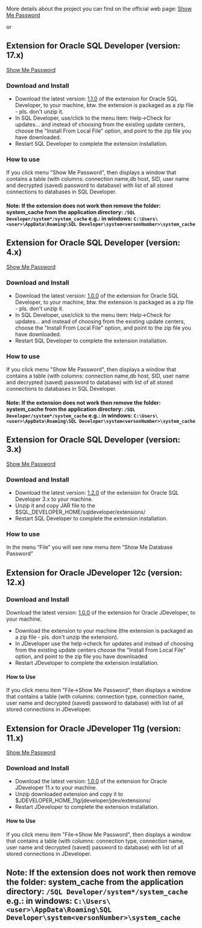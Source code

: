 More details about the project you can find on the official web page: [Show Me Password](http://show-me-password.tomecode.com/)

or 

## Extension for Oracle SQL Developer (version: 17.x)
[Show Me Password](http://show-me-password.tomecode.com)

### Download and Install
- Download the latest version: [1.1.0](https://github.com/tomecode/show-me-password-sqldev-jdev/releases/download/v1.1.0/ShowMePasswordSQLDeveloper4-17_v1.1.0.zip) of the extension for Oracle SQL Developer, to your machine, btw. the extension is packaged as a zip file - pls. don't unzip it.
- In SQL Developer, use/click to the menu item: Help->Check for updates... and instead of choosing from the existing update centers, choose the "Install From Local File" option, and point to the zip file you have downloaded.
- Restart SQL Developer to complete the extension installation.

### How to use
If you click menu "Show Me Password", then displays a window that contains a table (with columns: connection name,db host, SID, user name and decrypted (saved) password to database) with list of all stored connections to databases in SQL Developer. 

#### Note: If the extension does not work then remove the folder: system_cache from the application directory: `/SQL Developer/system*/system_cache` e.g.: in windows: `C:\Users\<user>\AppData\Roaming\SQL Developer\system<versonNumber>\system_cache`



## Extension for Oracle SQL Developer (version: 4.x)
[Show Me Password](http://show-me-password.tomecode.com)

### Download and Install
- Download the latest version: [1.0.0](https://storage.googleapis.com/google-code-archive-downloads/v2/code.google.com/show-me-password-sql-developer/ShowMePasswordSQLDeveloper4_v1.0.0.zip) of the extension for Oracle SQL Developer, to your machine, btw. the extension is packaged as a zip file - pls. don't unzip it.
- In SQL Developer, use/click to the menu item: Help->Check for updates... and instead of choosing from the existing update centers, choose the "Install From Local File" option, and point to the zip file you have downloaded.
- Restart SQL Developer to complete the extension installation.

### How to use
If you click menu "Show Me Password", then displays a window that contains a table (with columns: connection name,db host, SID, user name and decrypted (saved) password to database) with list of all stored connections to databases in SQL Developer. 

#### Note: If the extension does not work then remove the folder: system_cache from the application directory: `/SQL Developer/system*/system_cache` e.g.: in windows: `C:\Users\<user>\AppData\Roaming\SQL Developer\system<versonNumber>\system_cache`



## Extension for Oracle SQL Developer (version: 3.x)
[Show Me Password](http://show-me-password.tomecode.com)

### Download and Install
- Download the latest version: [1.2.0](https://storage.googleapis.com/google-code-archive-downloads/v2/code.google.com/show-me-password-sql-developer/showMePassword_bin_1_2.zip) of the extension for Oracle SQL Developer 3.x to your machine.
- Unzip it and copy JAR file to the $SQL_DEVELOPER_HOME/sqldeveloper/extensions/
- Restart SQL Developer to complete the extension installation.

### How to use
In the menu “File” you will see new menu item “Show Me Database Password”


## Extension for Oracle JDeveloper 12c (version: 12.x)

### Download and Install
Download the latest version: [1.0.0](https://storage.googleapis.com/google-code-archive-downloads/v2/code.google.com/show-me-password-sql-developer/ShowMePasswordJDeveloper12.zip) of the extension for Oracle JDeveloper, to your machine.
- Download the extension to your machine (the extension is packaged as a zip file - pls. don't unzip the extension).
- In JDeveloper use the help->check for updates and instead of choosing from the existing update centers choose the "Install From Local File" option, and point to the zip file you have downloaded
- Restart JDeveloper to complete the extension installation.

#### How to Use
If you click menu item "File->Show Me Password", then displays a window that contains a table (with columns: connection type, connection name, user name and decrypted (saved) password to database) with list of all stored connections in JDeveloper.


## Extension for Oracle JDeveloper 11g (version: 11.x)
[Show Me Password](http://show-me-password.tomecode.com)

### Download and Install
- Download the latest version: [1.0.0](https://storage.googleapis.com/google-code-archive-downloads/v2/code.google.com/show-me-password-sql-developer/ShowMePasswordJDeveloper11g.zip) of the extension for Oracle JDeveloper 11.x to your machine.
- Unzip downloaded extension and copy it to $JDEVELOPER_HOME_11g/jdeveloper/jdev/extensions/
- Restart JDeveloper to complete the extension installation.

#### How to Use
If you click menu item "File->Show Me Password", then displays a window that contains a table (with columns: connection type, connection name, user name and decrypted (saved) password to database) with list of all stored connections in JDeveloper. 


## Note: If the extension does not work then remove the folder: system_cache from the application directory: `/SQL Developer/system*/system_cache` e.g.: in windows: `C:\Users\<user>\AppData\Roaming\SQL Developer\system<versonNumber>\system_cache`
